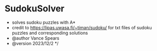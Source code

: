 # SudokuSolver


 * solves sudoku puzzles with A*
 * credit to https://lipas.uwasa.fi/~timan/sudoku/ for txt files of sudoku puzzles and corresponding solutions
 * @author Vance Spears
 * @version 2023/12/2
 */
